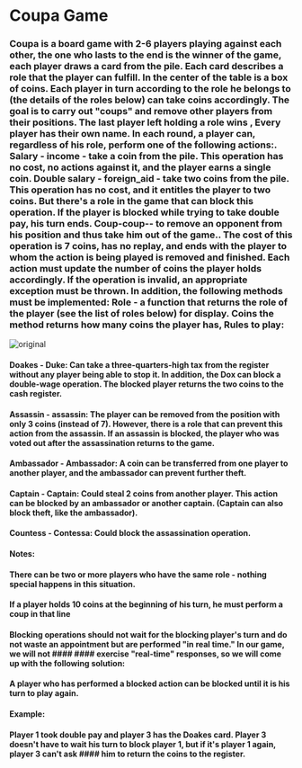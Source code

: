 # Coupa Game
### Coupa is a board game with 2-6 players playing against each other, the one who lasts to the end is the winner of the game,  each player draws a card from the pile. Each card describes a role that the player can fulfill. In the center of the table is a box of coins. Each player in turn according to the role he belongs to (the details of the roles below) can take coins accordingly. The goal is to carry out "coups" and remove other players from their positions. The last player left holding a role wins , Every player has their own name. In each round, a player can, regardless of his role, perform one of the following actions:. Salary - income - take a coin from the pile. This operation has no cost, no actions against it, and the player earns a single coin. Double salary - foreign_aid - take two coins from the pile. This operation has no cost, and it entitles the player to two coins. But there's a role in the game that can block this operation. If the player is blocked while trying to take double pay, his turn ends. Coup-coup-- to remove an opponent from his position and thus take him out of the game.. The cost of this operation is 7 coins, has no replay, and ends with the player to whom the action is being played is removed and finished. Each action must update the number of coins the player holds accordingly. If the operation is invalid, an appropriate exception must be thrown. In addition, the following methods must be implemented: Role - a function that returns the role of the player (see the list of roles below) for display. Coins the method returns how many coins the player has, Rules to play: <br/>
![original](https://user-images.githubusercontent.com/97015893/186157240-560d8811-3f7e-43f7-be90-15db00f22ad6.jpg)
#### Doakes - Duke: Can take a three-quarters-high tax from the register without any player being able to stop it. In addition, the Dox can block a double-wage operation. The blocked player returns the two coins to the cash register.


#### Assassin - assassin: The player can be removed from the position with only 3 coins (instead of 7). However, there is a role that can prevent this action from the assassin. If an assassin is blocked, the player who was voted out after the assassination returns to the game.

#### Ambassador - Ambassador: A coin can be transferred from one player to another player, and the ambassador can prevent further theft.

#### Captain - Captain: Could steal 2 coins from another player. This action can be blocked by an ambassador or another captain. (Captain can also block theft, like the ambassador).

#### Countess - Contessa: Could block the assassination operation.
#### Notes:
#### There can be two or more players who have the same role - nothing special happens in this situation.
#### If a player holds 10 coins at the beginning of his turn, he must perform a coup in that line
#### Blocking operations should not wait for the blocking player's turn and do not waste an appointment but are performed "in real time." In our game, we will not #### #### exercise "real-time" responses, so we will come up with the following solution:
#### A player who has performed a blocked action can be blocked until it is his turn to play again.
#### Example:
#### Player 1 took double pay and player 3 has the Doakes card. Player 3 doesn't have to wait his turn to block player 1, but if it's player 1 again, player 3 can't ask #### him to return the coins to the register.
